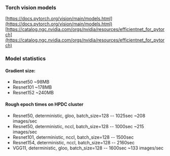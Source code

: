 ### Torch vision models

[https://docs.pytorch.org/vision/main/models.html](https://docs.pytorch.org/vision/main/models.html)
[https://catalog.ngc.nvidia.com/orgs/nvidia/resources/efficientnet_for_pytorch](https://catalog.ngc.nvidia.com/orgs/nvidia/resources/efficientnet_for_pytorch)


### Model statistics

#### Gradient size:

- Resnet50 ~98MB
- Resnet101 ~178MB
- Resnet152 ~240MB

#### Rough epoch times on HPDC cluster

- Resnet50, deterministic, gloo, batch_size=128 -- 1025sec ~208 images/sec
- Resnet50, deterministic, nccl, batch_size=128 -- 1000sec ~215 images/sec
- Resnet101, deterministic, nccl, batch_size=128 -- 1500sec
- Resnet154, deterministic, nccl, batch_size=128 -- 2160sec
- VGG11, deterministic, gloo, batch_size=128 -- 1600sec ~133 images/sec